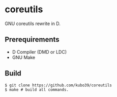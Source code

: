 # coreutils

GNU coreutils rewrite in D.

## Prerequirements

- D Compiler (DMD or LDC)
- GNU Make

## Build

```console
$ git clone https://github.com/kubo39/coreutils
$ make # build all commands.
```
